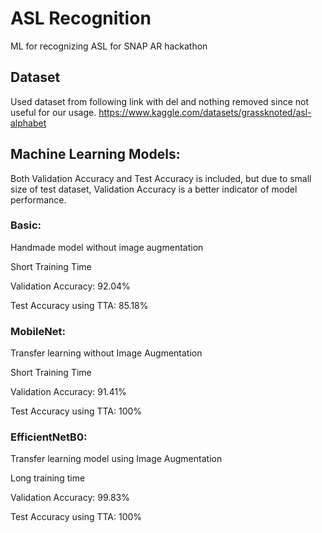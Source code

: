 # ASL Recognition

ML for recognizing ASL for SNAP AR hackathon

## Dataset

Used dataset from following link with del and nothing removed since not useful for our usage.
https://www.kaggle.com/datasets/grassknoted/asl-alphabet

## Machine Learning Models:

Both Validation Accuracy and Test Accuracy is included, but due to small size of test dataset, Validation Accuracy is a better indicator of model performance.

### Basic:

Handmade model without image augmentation

Short Training Time

Validation Accuracy: 92.04%

Test Accuracy using TTA: 85.18%

### MobileNet:

Transfer learning without Image Augmentation

Short Training Time

Validation Accuracy: 91.41%

Test Accuracy using TTA: 100%

### EfficientNetB0:

Transfer learning model using Image Augmentation

Long training time

Validation Accuracy: 99.83%

Test Accuracy using TTA: 100%
